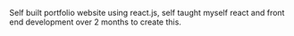 Self built portfolio website using react.js, self taught myself react and front end development over 2 months to create this.
